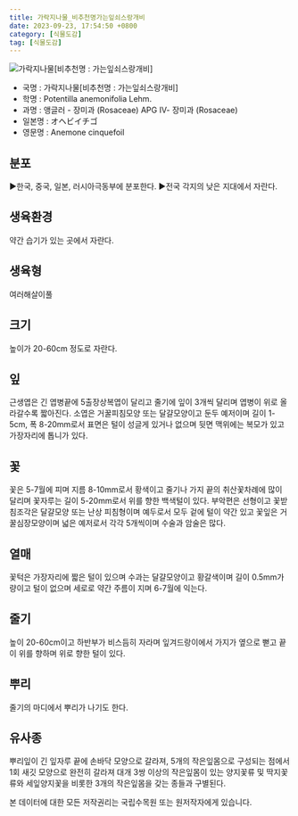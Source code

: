 ```yaml
---
title: 가락지나물_비추천명가는잎쇠스랑개비
date: 2023-09-23, 17:54:50 +0800
category: [식물도감]
tag: [식물도감]
---
```




![가락지나물[비추천명 : 가는잎쇠스랑개비]](http://www.nature.go.kr/fileUpload/plants/basic/Rosaceae/Potentilla/13347/1_th2.JPG)
- 국명 : 가락지나물[비추천명 : 가는잎쇠스랑개비]
- 학명 : Potentilla anemonifolia Lehm.
- 과명 : 앵글러 - 장미과 (Rosaceae) APG Ⅳ- 장미과 (Rosaceae)
- 일본명 : オヘビイチゴ
- 영문명 : Anemone cinquefoil


## 분포
▶한국, 중국, 일본, 러시아극동부에 분포한다.▶전국 각지의 낮은 지대에서 자란다.
## 생육환경
약간 습기가 있는 곳에서 자란다.
## 생육형
여러해살이풀 
## 크기
높이가 20-60cm 정도로 자란다.
## 잎
근생엽은 긴 엽병끝에 5출장상복엽이 달리고 줄기에 잎이 3개씩 달리며 엽병이 위로 올라갈수록 짧아진다. 소엽은 거꿀피침모양 또는 달걀모양이고 둔두 예저이며 길이 1-5cm, 폭 8-20mm로서 표면은 털이 성글게 있거나 없으며 뒷면 맥위에는 복모가 있고 가장자리에 톱니가 있다.
## 꽃
꽃은 5-7월에 피며 지름 8-10mm로서 황색이고 줄기나 가지 끝의 취산꽃차례에 많이 달리며 꽃자루는 길이 5-20mm로서 위를 향한 백색털이 있다. 부악편은 선형이고 꽃받침조각은 달걀모양 또는 난상 피침형이며 예두로서 모두 겉에 털이 약간 있고 꽃잎은 거꿀심장모양이며 넓은 예저로서 각각 5개씩이며 수술과 암술은 많다.
## 열매
꽃턱은 가장자리에 짧은 털이 있으며 수과는 달걀모양이고 황갈색이며 길이 0.5mm가량이고 털이 없으며 세로로 약간 주름이 지며 6-7월에 익는다.
## 줄기
높이 20-60cm이고 하반부가 비스듬히 자라며 잎겨드랑이에서 가지가 옆으로 뻗고 끝이 위를 향하며 위로 향한 털이 있다.
## 뿌리
줄기의 마디에서 뿌리가 나기도 한다.
## 유사종
뿌리잎이 긴 잎자루 끝에 손바닥 모양으로 갈라져, 5개의 작은잎몸으로 구성되는 점에서 1회 새깃 모양으로 완전히 갈라져 대개 3쌍 이상의 작은잎몸이 있는 양지꽃류 및 딱지꽃류와 세잎양지꽃을 비롯한 3개의 작은잎몸을 갖는 종들과 구별된다. 






본 데이터에 대한 모든 저작권리는 국립수목원 또는 원저작자에게 있습니다.
